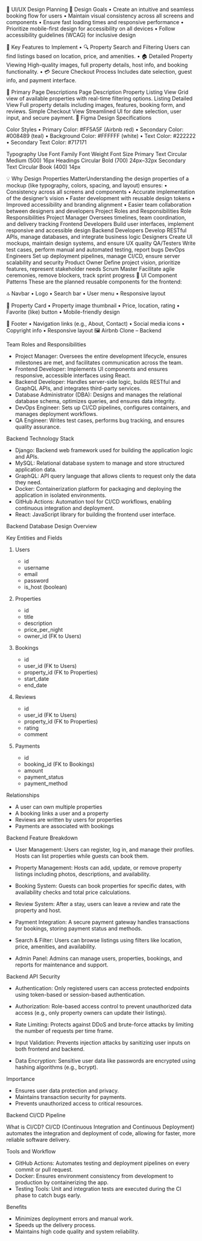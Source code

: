 🧩 UI/UX Design Planning
🎯 Design Goals
	•	Create an intuitive and seamless booking flow for users
	•	Maintain visual consistency across all screens and components
	•	Ensure fast loading times and responsive performance
	•	Prioritize mobile-first design for accessibility on all devices
	•	Follow accessibility guidelines (WCAG) for inclusive design


🚀 Key Features to Implement
	•	🔍 Property Search and Filtering
Users can find listings based on location, price, and amenities.
	•	🏠 Detailed Property Viewing
High-quality images, full property details, host info, and booking functionality.
	•	💳 Secure Checkout Process
Includes date selection, guest info, and payment interface.

📄 Primary Page Descriptions
Page
Description
Property Listing View
Grid view of available properties with real-time filtering options.
Listing Detailed View
Full property details including images, features, booking form, and reviews.
Simple Checkout View
Streamlined UI for date selection, user input, and secure payment.
🎨 Figma Design Specifications

Color Styles
	•	Primary Color: #FF5A5F (Airbnb red)
	•	Secondary Color: #008489 (teal)
	•	Background Color: #FFFFFF (white)
	•	Text Color: #222222
	•	Secondary Text Color: #717171

Typography
Use
Font Family
Font Weight
Font Size
Primary Text
Circular
Medium (500)
16px
Headings
Circular
Bold (700)
24px–32px
Secondary Text
Circular
Book (400)
14px

💡 Why Design Properties MatterUnderstanding the design properties of a mockup (like typography, colors, spacing, and layout) ensures:
	•	Consistency across all screens and components
	•	Accurate implementation of the designer’s vision
	•	Faster development with reusable design tokens
	•	Improved accessibility and branding alignment
	•	Easier team collaboration between designers and developers
	 Project Roles and Responsibilities
Role
Responsibilities
Project Manager
Oversees timelines, team coordination, and delivery tracking
Frontend Developers
Build user interfaces, implement responsive and accessible design
Backend Developers
Develop RESTful APIs, manage databases, and integrate business logic
Designers
Create UI mockups, maintain design systems, and ensure UX quality
QA/Testers
Write test cases, perform manual and automated testing, report bugs
DevOps Engineers
Set up deployment pipelines, manage CI/CD, ensure server scalability and security
Product Owner
Define project vision, prioritize features, represent stakeholder needs
Scrum Master
Facilitate agile ceremonies, remove blockers, track sprint progress
🧱 UI Component Patterns
These are the planned reusable components for the frontend:

🔝 Navbar
	•	Logo
	•	Search bar
	•	User menu
	•	Responsive layout

🏡 Property Card
	•	Property image thumbnail
	•	Price, location, rating
	•	Favorite (like) button
	•	Mobile-friendly design

🔻 Footer
	•	Navigation links (e.g., About, Contact)
	•	Social media icons
	•	Copyright info
	•	Responsive layout
	🖼 Airbnb Clone – Backend


Team Roles and Responsibilities

- Project Manager: Oversees the entire development lifecycle, ensures milestones are met, and facilitates communication across the team.
- Frontend Developer: Implements UI components and ensures responsive, accessible interfaces using React.
- Backend Developer: Handles server-side logic, builds RESTful and GraphQL APIs, and integrates third-party services.
- Database Administrator (DBA): Designs and manages the relational database schema, optimizes queries, and ensures data integrity.
- DevOps Engineer: Sets up CI/CD pipelines, configures containers, and manages deployment workflows.
- QA Engineer: Writes test cases, performs bug tracking, and ensures quality assurance.

Backend Technology Stack

- Django: Backend web framework used for building the application logic and APIs.
- MySQL: Relational database system to manage and store structured application data.
- GraphQL: API query language that allows clients to request only the data they need.
- Docker: Containerization platform for packaging and deploying the application in isolated environments.
- GitHub Actions: Automation tool for CI/CD workflows, enabling continuous integration and deployment.
- React: JavaScript library for building the frontend user interface.

Backend Database Design Overview

Key Entities and Fields

1. Users
   - id
   - username
   - email
   - password
   - is_host (boolean)

2. Properties
   - id
   - title
   - description
   - price_per_night
   - owner_id (FK to Users)

3. Bookings
   - id
   - user_id (FK to Users)
   - property_id (FK to Properties)
   - start_date
   - end_date

4. Reviews
   - id
   - user_id (FK to Users)
   - property_id (FK to Properties)
   - rating
   - comment

5. Payments
   - id
   - booking_id (FK to Bookings)
   - amount
   - payment_status
   - payment_method

Relationships
- A user can own multiple properties
- A booking links a user and a property
- Reviews are written by users for properties
- Payments are associated with bookings

Backend Feature Breakdown


- User Management: Users can register, log in, and manage their profiles. Hosts can list properties while guests can book them.

- Property Management: Hosts can add, update, or remove property listings including photos, descriptions, and availability.

- Booking System: Guests can book properties for specific dates, with availability checks and total price calculations.

- Review System: After a stay, users can leave a review and rate the property and host.

- Payment Integration: A secure payment gateway handles transactions for bookings, storing payment status and methods.

- Search & Filter: Users can browse listings using filters like location, price, amenities, and availability.

- Admin Panel: Admins can manage users, properties, bookings, and reports for maintenance and support.


Backend API Security

- Authentication: Only registered users can access protected endpoints using token-based or session-based authentication.

- Authorization: Role-based access control to prevent unauthorized data access (e.g., only property owners can update their listings).

- Rate Limiting: Protects against DDoS and brute-force attacks by limiting the number of requests per time frame.

- Input Validation: Prevents injection attacks by sanitizing user inputs on both frontend and backend.

- Data Encryption: Sensitive user data like passwords are encrypted using hashing algorithms (e.g., bcrypt).

Importance
- Ensures user data protection and privacy.
- Maintains transaction security for payments.
- Prevents unauthorized access to critical resources.

Backend CI/CD Pipeline

What is CI/CD?
CI/CD (Continuous Integration and Continuous Deployment) automates the integration and deployment of code, allowing for faster, more reliable software delivery.

Tools and Workflow
- GitHub Actions: Automates testing and deployment pipelines on every commit or pull request.
- Docker: Ensures environment consistency from development to production by containerizing the app.
- Testing Tools: Unit and integration tests are executed during the CI phase to catch bugs early.

Benefits
- Minimizes deployment errors and manual work.
- Speeds up the delivery process.
- Maintains high code quality and system reliability.

